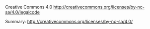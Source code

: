 Creative Commons 4.0
http://creativecommons.org/licenses/by-nc-sa/4.0/legalcode

Summary:
http://creativecommons.org/licenses/by-nc-sa/4.0/